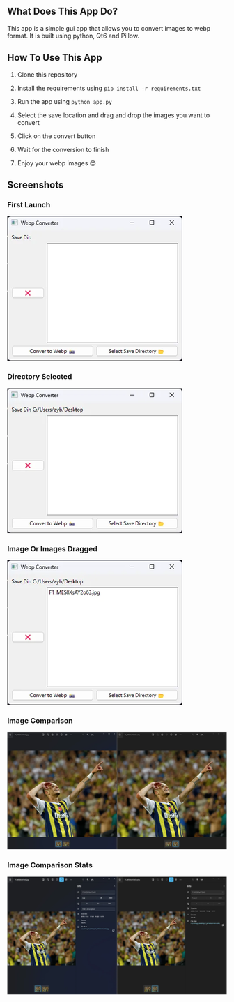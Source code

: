 ## What Does This App Do?

This app is a simple gui app that allows you to convert images to webp format. It is built using python, Qt6 and Pillow.

## How To Use This App

1. Clone this repository

2. Install the requirements using `pip install -r requirements.txt`

3. Run the app using `python app.py`

4. Select the save location and drag and drop the images you want to convert

5. Click on the convert button

6. Wait for the conversion to finish

7. Enjoy your webp images 😊

## Screenshots

### First Launch

![Screenshot 1](/screenshots/FirstLaunch.webp?raw=true "Screenshot 1")

### Directory Selected

![Screenshot 2](/screenshots/DirectorySelected.webp?raw=true "Screenshot 2")

### Image Or Images Dragged

![Screenshot 3](/screenshots/ImageOrImagesDragged.webp?raw=true "Screenshot 3")

### Image Comparison

![Screenshot 4](/screenshots/ImageComparison.webp?raw=true "Screenshot 4")

### Image Comparison Stats

![Screenshot 5](/screenshots/ImageComparisonStats.webp?raw=true "Screenshot 5")
